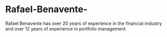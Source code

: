Rafael-Benavente-
=================

Rafael Benavente has over 20 years of experience in the financial industry and over 12 years of experience in portfolio management. 

